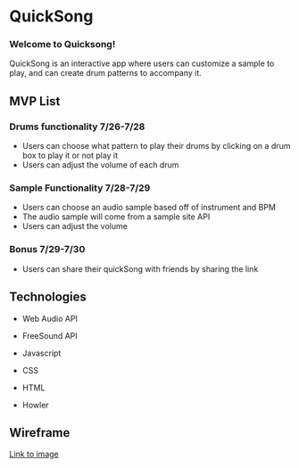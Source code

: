 # QuickSong

### Welcome to Quicksong!
QuickSong is an interactive app where users can customize a sample to play, and can create drum patterns to accompany it.

## MVP List

### Drums functionality 7/26-7/28
  * Users can choose what pattern to play their drums by clicking on a drum box to play it or not play it
  * Users can adjust the volume of each drum

### Sample Functionality 7/28-7/29
  * Users can choose an audio sample based off of instrument and BPM
  * The audio sample will come from a sample site API
  * Users can adjust the volume 

### Bonus 7/29-7/30
  * Users can share their quickSong with friends by sharing the link
 
## Technologies
  * Web Audio API

  * FreeSound API

  * Javascript

  * CSS 

  * HTML

  * Howler

## Wireframe

[Link to image](https://imgur.com/a/qkQmEyi)



